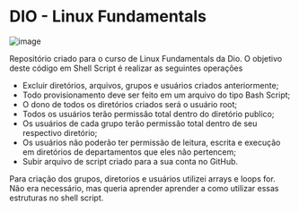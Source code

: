 # DIO - Linux Fundamentals

![image](https://github.com/user-attachments/assets/6b84eb83-e1da-4819-9e61-af5063087a2a)

Repositório criado para o curso de Linux Fundamentals da Dio. O objetivo deste código em Shell Script é realizar as seguintes operações

- Excluir diretórios, arquivos, grupos e usuários criados anteriormente;
- Todo provisionamento deve ser feito em um arquivo do tipo Bash Script;
- O dono de todos os diretórios criados será o usuário root;
- Todos os usuários terão permissão total dentro do diretório publico;
- Os usuários de cada grupo terão permissão total dentro de seu respectivo diretório;
- Os usuários não poderão ter permissão de leitura, escrita e execução em diretórios de departamentos que eles não pertencem;
- Subir arquivo de script criado para a sua conta no GitHub.

Para criação dos grupos, diretorios e usuários utilizei arrays e loops for. Não era necessário, mas queria aprender aprender a como utilizar essas estruturas no shell script. 
